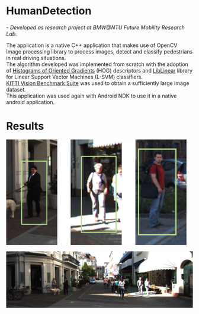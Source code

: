 # HumanDetection
*- Developed as research project at BMW@NTU Future Mobility Research Lab.*

The application is a native C++ application that makes use of OpenCV Image processing library to process images, detect and classify pedestrians in real driving situations.  
The algorithm developed was implemented from scratch with the adoption of [Histograms of Oriented Gradients](https://lear.inrialpes.fr/people/triggs/pubs/Dalal-cvpr05.pdf) (HOG) descriptors and [LibLinear](https://www.csie.ntu.edu.tw/~cjlin/liblinear/) library for Linear Support Vector Machines (L-SVM) classifiers.  
[KITTI Vision Benchmark Suite](http://www.cvlibs.net/datasets/kitti/eval_object.php) was used to obtain a sufficiently large image dataset.  
This application was used again with Android NDK to use it in a native android application.  

# Results 
![Singular](https://github.com/ShantanuKamath/HumanDetection/blob/master/Images/single.jpg)


![Large Scene](https://github.com/ShantanuKamath/HumanDetection/blob/master/Images/scene.jpg)
